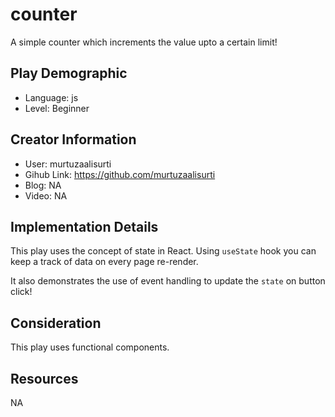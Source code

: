 # counter

A simple counter which increments the value upto a certain limit!

## Play Demographic

- Language: js
- Level: Beginner

## Creator Information

- User: murtuzaalisurti
- Gihub Link: https://github.com/murtuzaalisurti
- Blog: NA
- Video: NA

## Implementation Details

This play uses the concept of state in React. Using `useState` hook you can keep a track of data on every page re-render.

It also demonstrates the use of event handling to update the `state` on button click!

## Consideration

This play uses functional components.

## Resources

NA
